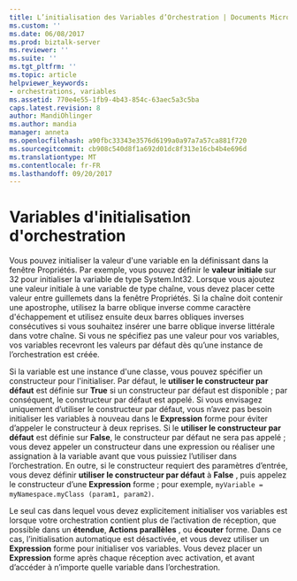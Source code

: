 ```yaml
---
title: L’initialisation des Variables d’Orchestration | Documents Microsoft
ms.custom: ''
ms.date: 06/08/2017
ms.prod: biztalk-server
ms.reviewer: ''
ms.suite: ''
ms.tgt_pltfrm: ''
ms.topic: article
helpviewer_keywords:
- orchestrations, variables
ms.assetid: 770e4e55-1fb9-4b43-854c-63aec5a3c5ba
caps.latest.revision: 8
author: MandiOhlinger
ms.author: mandia
manager: anneta
ms.openlocfilehash: a90fbc33343e3576d6199a0a97a7a57ca881f720
ms.sourcegitcommit: cb908c540d8f1a692d01dc8f313e16cb4b4e696d
ms.translationtype: MT
ms.contentlocale: fr-FR
ms.lasthandoff: 09/20/2017
---
```

# <a name="initializing-orchestration-variables"></a>Variables d'initialisation d'orchestration
Vous pouvez initialiser la valeur d'une variable en la définissant dans la fenêtre Propriétés. Par exemple, vous pouvez définir le **valeur initiale** sur 32 pour initialiser la variable de type System.Int32. Lorsque vous ajoutez une valeur initiale à une variable de type chaîne, vous devez placer cette valeur entre guillemets dans la fenêtre Propriétés. Si la chaîne doit contenir une apostrophe, utilisez la barre oblique inverse comme caractère d'échappement et utilisez ensuite deux barres obliques inverses consécutives si vous souhaitez insérer une barre oblique inverse littérale dans votre chaîne. Si vous ne spécifiez pas une valeur pour vos variables, vos variables recevront les valeurs par défaut dès qu’une instance de l’orchestration est créée.  
  
 Si la variable est une instance d'une classe, vous pouvez spécifier un constructeur pour l'initialiser. Par défaut, le **utiliser le constructeur par défaut** est définie sur **True** si un constructeur par défaut est disponible ; par conséquent, le constructeur par défaut est appelé. Si vous envisagez uniquement d’utiliser le constructeur par défaut, vous n’avez pas besoin initialiser les variables à nouveau dans le **Expression** forme pour éviter d’appeler le constructeur à deux reprises. Si le **utiliser le constructeur par défaut** est définie sur **False**, le constructeur par défaut ne sera pas appelé ; vous devez appeler un constructeur dans une expression ou réaliser une assignation à la variable avant que vous puissiez l’utiliser dans l’orchestration. En outre, si le constructeur requiert des paramètres d’entrée, vous devez définir **utiliser le constructeur par défaut** à **False** , puis appelez le constructeur d’une **Expression** forme ; pour exemple, `myVariable = myNamespace.myClass (param1, param2)`.  
  
 Le seul cas dans lequel vous devez explicitement initialiser vos variables est lorsque votre orchestration contient plus de l’activation de réception, que possible dans un **étendue**, **Actions parallèles** , ou **écouter** forme. Dans ce cas, l’initialisation automatique est désactivée, et vous devez utiliser un **Expression** forme pour initialiser vos variables. Vous devez placer un **Expression** forme après chaque réception avec activation, et avant d’accéder à n’importe quelle variable dans l’orchestration.